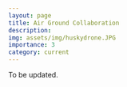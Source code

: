 ```yaml
---
layout: page
title: Air Ground Collaboration 
description: 
img: assets/img/huskydrone.JPG
importance: 3
category: current
---
```


To be updated.
